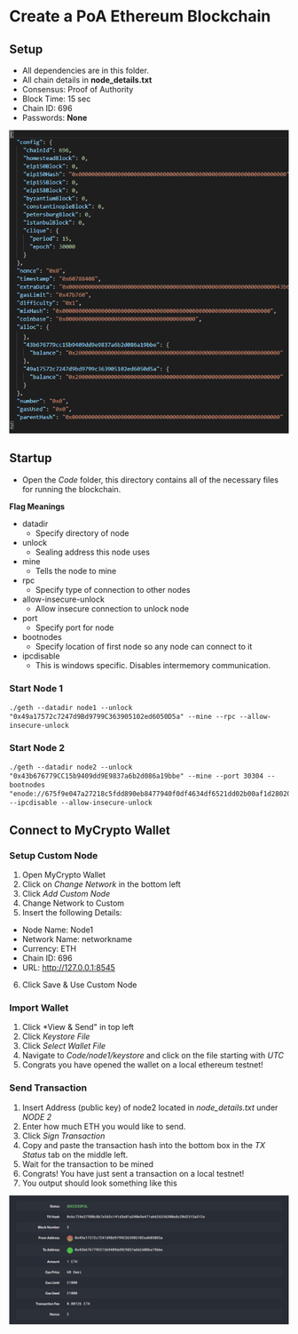 # Create a PoA Ethereum Blockchain

## Setup

- All dependencies are in this folder.
- All chain details in **node_details.txt**
- Consensus: Proof of Authority
- Block Time: 15 sec
- Chain ID: 696
- Passwords: **None**

![Network Config](https://github.com/kalnun/python-homework/blob/main/Geth/Screenshots/puppeth_config.png)

## Startup

- Open the *Code* folder, this directory contains all of the necessary files for running the blockchain.

**Flag Meanings**

- datadir
  - Specify directory of node
- unlock
  - Sealing address this node uses
- mine
  - Tells the node to mine
- rpc
  - Specify type of connection to other nodes
- allow-insecure-unlock
  - Allow insecure connection to unlock node
- port
  - Specify port for node
- bootnodes
  - Specify location of first node so any node can connect to it
- ipcdisable
  - This is windows specific. Disables intermemory communication.

### Start Node 1

```
./geth --datadir node1 --unlock "0x49a17572c7247d9Bd9799C363905102ed6050D5a" --mine --rpc --allow-insecure-unlock
```

### Start Node 2
```
./geth --datadir node2 --unlock "0x43b676779CC15b9409dd9E9837a6b2d086a19bbe" --mine --port 30304 --bootnodes "enode://675f9e047a27218c5fdd890eb8477940f0df4634df6521dd02b00af1d28020bfaed6de6d4f37c58450b60d099c9ad865f91bd69a29f4b817cb830c6318459705@127.0.0.1:30303" --ipcdisable --allow-insecure-unlock
```

## Connect to MyCrypto Wallet

### Setup Custom Node

1. Open MyCrypto Wallet
2. Click on *Change Network* in the bottom left
3. Click *Add Custom Node*
4. Change Network to Custom
5. Insert the following Details:
  - Node Name: Node1
  - Network Name: networkname
  - Currency: ETH
  - Chain ID: 696
  - URL: http://127.0.0.1:8545
6. Click Save & Use Custom Node

### Import Wallet
1. Click *View & Send" in top left
2. Click *Keystore File*
3. Click *Select Wallet File*
4. Navigate to *Code/node1/keystore* and click on the file starting with *UTC*
5. Congrats you have opened the wallet on a local ethereum testnet!

### Send Transaction
1. Insert Address (public key) of node2 located in *node_details.txt* under *NODE 2*
2. Enter how much ETH you would like to send.
3. Click *Sign Transaction*
4. Copy and paste the transaction hash into the bottom box in the *TX Status* tab on the middle left.
5. Wait for the transaction to be mined
6. Congrats! You have just sent a transaction on a local testnet!
7. You output should look something like this

![Confirmed Tx](https://github.com/kalnun/python-homework/blob/main/Geth/Screenshots/transaction.png)
